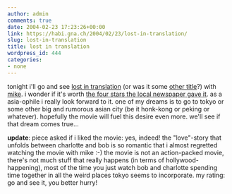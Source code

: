 ```yaml
---
author: admin
comments: true
date: 2004-02-23 17:23:26+00:00
link: https://habi.gna.ch/2004/02/23/lost-in-translation/
slug: lost-in-translation
title: lost in translation
wordpress_id: 444
categories:
- none
---
```


tonight i'll go and see [lost in translation](http://www.imdb.com/title/tt0335266/) (or was it some [other title](https://pieceoplastic.com/index.php?p=857)?) with [mike](http://www.stud.uni-karlsruhe.de/~upmw/).
i wonder if it's worth [the four stars the local newspaper gave it](http://asp.ebund.ch/bernerkino/artikel.asp?id=5245).
as a asia-ophile i really look forward to it. one of my dreams is to go to tokyo or some other big and rumorous asian city (be it honk-kong or peking or whatever). hopefully the movie will fuel this desire even more.
we'll see if that dream comes true...

**update**: piece asked if i liked the movie: yes, indeed! the "love"-story that unfolds between charlotte and bob is so romantic that i almost regretted watching the movie with mike :-) the movie is not an action-packed movie, there's not much stuff that really happens (in terms of hollywood-happening), most of the time you just watch bob and charlotte spending time together in all the weird places tokyo seems to incorporate. my rating: go and see it, you better hurry!
